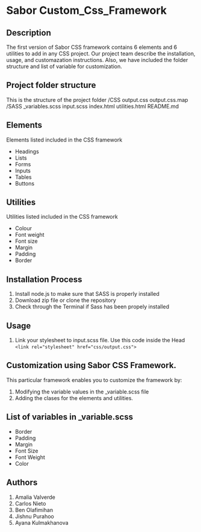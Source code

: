 # Sabor Custom_Css_Framework

## Description

The first version of Sabor CSS framework contains 6 elements and 6 utilities to add in any CSS project. Our project team describe the installation, usage, and customazation instructions. Also, we have included the folder structure and list of variable for customization. 

## Project folder structure
This is the structure of the project folder
/CSS
    output.css
    output.css.map
/SASS
    _variables.scss
    input.scss
index.html
utilities.html
README.md

## Elements
Elements listed included in the CSS framework
- Headings
- Lists
- Forms 
- Inputs
- Tables
- Buttons 

## Utilities
Utilities listed included in the CSS framework
- Colour
- Font weight
- Font size 
- Margin 
- Padding
- Border

## Installation Process

1. Install node.js to make sure that SASS is properly installed
2. Download zip file or clone the repository
3. Check through the Terminal if Sass has been propely installed


## Usage
1. Link your stylesheet to input.scss file. Use this code inside the Head `<link rel="stylesheet" href="css/output.css">`



## Customization using Sabor CSS Framework. 

This particular framework enables you to customize the framework by: 

1. Modifying the variable values in the _variable.scss file
2. Adding the clases for the elements and utilities.  

## List of variables in _variable.scss
 - Border
 - Padding
 - Margin
 - Font Size
 - Font Weight
 - Color

## Authors 

1. Amalia Valverde
2. Carlos Nieto
3. Ben Olafimihan
4. Jishnu Purahoo
5. Ayana Kulmakhanova